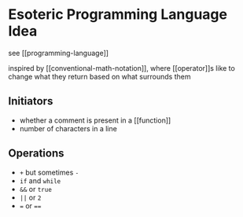 # Esoteric Programming Language Idea

see [[programming-language]]

inspired by [[conventional-math-notation]], where [[operator]]s like to change what they return based on what surrounds them

## Initiators

- whether a comment is present in a [[function]]
- number of characters in a line

## Operations

- `+` but sometimes `-`
- `if` and `while`
- `&&` or `true`
- `||` or `2`
- `=` or `==`
